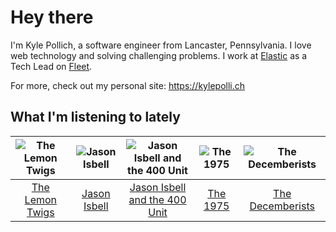 # Hey there


I'm Kyle Pollich, a software engineer from Lancaster, Pennsylvania. I love web technology and solving challenging problems.
I work at [Elastic](https://www.elastic.co/) as a Tech Lead on [Fleet](https://www.elastic.co/guide/en/fleet/current/fleet-overview.html).

For more, check out my personal site: https://kylepolli.ch

## What I'm listening to lately

<!-- begin artists -->
  |![The Lemon Twigs](https://i.scdn.co/image/ab6761610000f1788004d3184eb89db0618772ed)|![Jason Isbell](https://i.scdn.co/image/ab6761610000f1780ad790e9900e7a4dc94f6304)|![Jason Isbell and the 400 Unit](https://i.scdn.co/image/ab6761610000f178f3ee3b123b3fdcd415559e5a)|![The 1975](https://i.scdn.co/image/ab6761610000f17889348336354096fd4e36ca73)|![The Decemberists](https://i.scdn.co/image/ab6761610000f17898bedc4e1c0b1be33ee7da6d)|
  |:---:|:---:|:---:|:---:|:---:|
  |[The Lemon Twigs](https://open.spotify.com/artist/7eYZSXnQVCODCVmTV8Hk2T)|[Jason Isbell](https://open.spotify.com/artist/3Q8wgwyVVv0z4UEh1HB0KY)|[Jason Isbell and the 400 Unit](https://open.spotify.com/artist/3Lg3FGwBxOGuefqekQzRUf)|[The 1975](https://open.spotify.com/artist/3mIj9lX2MWuHmhNCA7LSCW)|[The Decemberists](https://open.spotify.com/artist/7ITd48RbLVpUfheE7B86o2)|
<!-- end artists -->
